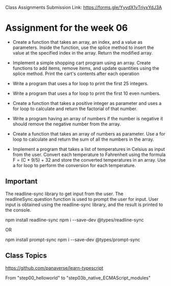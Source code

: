 Class Assignments Submission Link: <https://forms.gle/YyvdX1vTriyxYdJ3A>

# Assignment for the week 06

- Create a function that takes an array, an index, and a value as parameters. Inside the function, use the splice method to insert the value at the specified index in the array. Return the modified array.

- Implement a simple shopping cart program using an array. Create functions to add items, remove items, and update quantities using the splice method. Print the cart's contents after each operation

- Write a program that uses a for loop to print the first 25 integers.

- Write a program that uses a for loop to print the first 10 even numbers.

- Create a function that takes a positive integer as parameter and uses a for loop to calculate and return the factorial of that number.

- Write a program having an array of numbers if the number is negative it should remove the negative number from the array.

- Create a function that takes an array of numbers as parameter. Use a for loop to calculate and return the sum of all the numbers in the array.

- Implement a program that takes a list of temperatures in Celsius as input from the user. Convert each temperature to Fahrenheit using the formula F = (C * 9/5) + 32 and store the converted temperatures in an array. Use a for loop to perform the conversion for each temperature.

## Important

The readline-sync library to get input from the user. The readlineSync.question function is used to prompt the user for input.
User input is obtained using the readline-sync library, and the result is printed to the console.

npm install readline-sync
npm i --save-dev @types/readline-sync

OR

npm install prompt-sync
npm i --save-dev @types/prompt-sync

## Class Topics
https://github.com/panaverse/learn-typescript

From "step00_helloworld" to "step03b_native_ECMAScript_modules"
